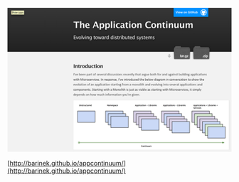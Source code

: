 ![App Continuum](slides/images/appContinuum.png "App Continuum")

[http://barinek.github.io/appcontinuum/](http://barinek.github.io/appcontinuum/)
